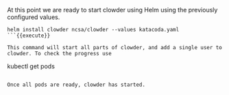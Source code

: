 At this point we are ready to start clowder using Helm using the previously configured values.

```
helm install clowder ncsa/clowder --values katacoda.yaml
```{{execute}}

This command will start all parts of clowder, and add a single user to clowder. To check the progress use

```
kubectl get pods
````{{execute}}

Once all pods are ready, clowder has started.

